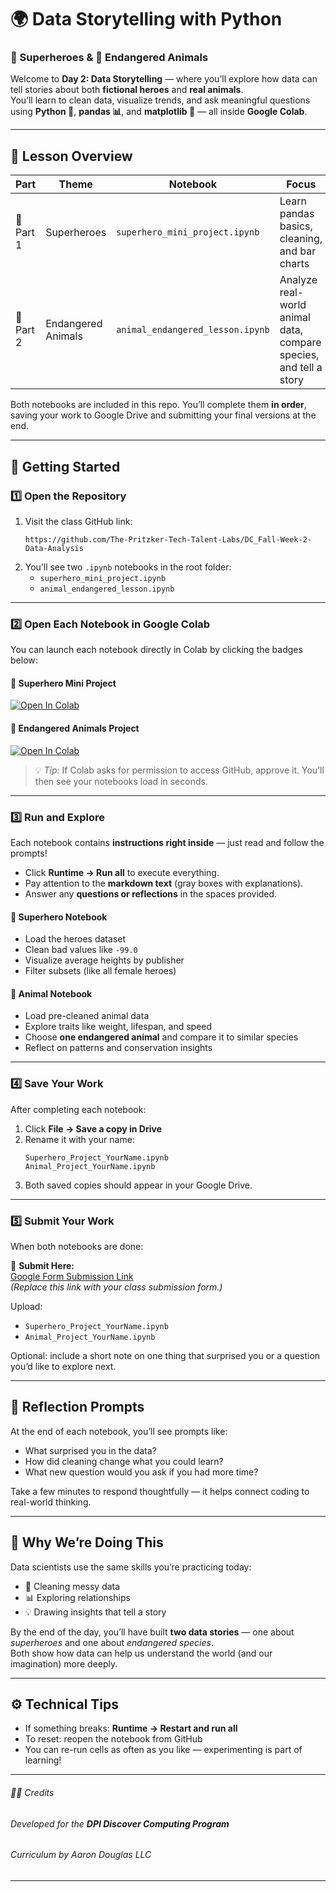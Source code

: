 # 🌍 Data Storytelling with Python  
### 🦸 Superheroes & 🐾 Endangered Animals

Welcome to **Day 2: Data Storytelling** — where you’ll explore how data can tell stories about both **fictional heroes** and **real animals**.  
You’ll learn to clean data, visualize trends, and ask meaningful questions using **Python 🐍**, **pandas 📊**, and **matplotlib 🎨** — all inside **Google Colab**.

---

## 🧩 Lesson Overview
| Part | Theme | Notebook | Focus |
|------|--------|-----------|--------|
| 🦸 Part 1 | Superheroes | `superhero_mini_project.ipynb` | Learn pandas basics, cleaning, and bar charts |
| 🐘 Part 2 | Endangered Animals | `animal_endangered_lesson.ipynb` | Analyze real-world animal data, compare species, and tell a story |

Both notebooks are included in this repo. You’ll complete them **in order**, saving your work to Google Drive and submitting your final versions at the end.

---

## 🚀 Getting Started

### 1️⃣ Open the Repository
1. Visit the class GitHub link:  
   ```
   https://github.com/The-Pritzker-Tech-Talent-Labs/DC_Fall-Week-2-Data-Analysis
   ```
2. You’ll see two `.ipynb` notebooks in the root folder:
   - `superhero_mini_project.ipynb`
   - `animal_endangered_lesson.ipynb`

---

### 2️⃣ Open Each Notebook in Google Colab
You can launch each notebook directly in Colab by clicking the badges below:

#### 🦸 Superhero Mini Project  
[![Open In Colab](https://colab.research.google.com/assets/colab-badge.svg)](https://colab.research.google.com/github/The-Pritzker-Tech-Talent-Labs/DC_Fall-Week-2-Data-Analysis/blob/main/superhero_mini_project.ipynb)

#### 🐾 Endangered Animals Project  
[![Open In Colab](https://colab.research.google.com/assets/colab-badge.svg)](https://colab.research.google.com/github/The-Pritzker-Tech-Talent-Labs/DC_Fall-Week-2-Data-Analysis/blob/main/animal_endangered_lesson.ipynb)

> 💡 *Tip:* If Colab asks for permission to access GitHub, approve it. You’ll then see your notebooks load in seconds.

---

### 3️⃣ Run and Explore
Each notebook contains **instructions right inside** — just read and follow the prompts!

- Click **Runtime → Run all** to execute everything.  
- Pay attention to the **markdown text** (gray boxes with explanations).  
- Answer any **questions or reflections** in the spaces provided.

#### 🦸 Superhero Notebook
- Load the heroes dataset  
- Clean bad values like `-99.0`  
- Visualize average heights by publisher  
- Filter subsets (like all female heroes)  

#### 🐾 Animal Notebook
- Load pre-cleaned animal data  
- Explore traits like weight, lifespan, and speed  
- Choose **one endangered animal** and compare it to similar species  
- Reflect on patterns and conservation insights

---

### 4️⃣ Save Your Work
After completing each notebook:
1. Click **File → Save a copy in Drive**  
2. Rename it with your name:  
   ```
   Superhero_Project_YourName.ipynb
   Animal_Project_YourName.ipynb
   ```
3. Both saved copies should appear in your Google Drive.

---

### 5️⃣ Submit Your Work
When both notebooks are done:

🔗 **Submit Here:**  
[Google Form Submission Link](https://forms.gle/9hzKazbbkj7wnrWv7)  
*(Replace this link with your class submission form.)*

Upload:
- `Superhero_Project_YourName.ipynb`
- `Animal_Project_YourName.ipynb`

Optional: include a short note on one thing that surprised you or a question you’d like to explore next.

---

## 💬 Reflection Prompts
At the end of each notebook, you’ll see prompts like:
- What surprised you in the data?  
- How did cleaning change what you could learn?  
- What new question would you ask if you had more time?

Take a few minutes to respond thoughtfully — it helps connect coding to real-world thinking.

---

## 🧠 Why We’re Doing This
Data scientists use the same skills you’re practicing today:
- 🧹 Cleaning messy data  
- 📊 Exploring relationships  
- 💡 Drawing insights that tell a story  

By the end of the day, you’ll have built **two data stories** — one about *superheroes* and one about *endangered species*.  
Both show how data can help us understand the world (and our imagination) more deeply.

---

## ⚙️ Technical Tips
- If something breaks: **Runtime → Restart and run all**  
- To reset: reopen the notebook from GitHub  
- You can re-run cells as often as you like — experimenting is part of learning!  

---

###### 🧑‍🏫 Credits
###### Developed for the **DPI Discover Computing Program**  
###### Curriculum by Aaron Douglas LLC  

---

